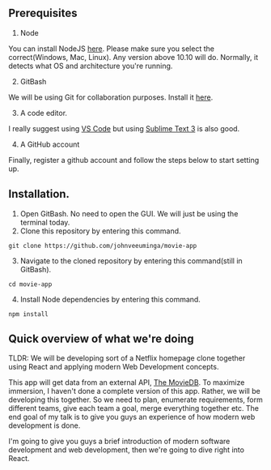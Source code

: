 ## Prerequisites
1. Node

You can install NodeJS [here](https://nodejs.org/en/). Please make sure you select the correct(Windows, Mac, Linux). Any version above 10.10 will do. Normally, it detects what OS and architecture you're running.

2. GitBash

We will be using Git for collaboration purposes. Install it [here](https://git-scm.com/downloads).

3. A code editor.

I really suggest using [VS Code](https://code.visualstudio.com/) but using [Sublime Text 3](https://www.sublimetext.com/3) is also good.

4. A GitHub account

Finally, register a github account and follow the steps below to start setting up.

## Installation.
1. Open GitBash. No need to open the GUI. We will just be using the terminal today.
2. Clone this repository by entering this command.
```
git clone https://github.com/johnveeuminga/movie-app
```

3. Navigate to the cloned repository by entering this command(still in GitBash).
```
cd movie-app
```

4. Install Node dependencies by entering this command.
```
npm install
```

## Quick overview of what we're doing
TLDR: We will be developing sort of a Netflix homepage clone together using React and applying modern Web Development concepts.

This app will get data from an external API, [The MovieDB](https://www.themoviedb.org/). To maximize immersion, I haven't done a complete version of this app. Rather, we will be developing this together. So we need to plan, enumerate requirements, form different teams, give each team a goal, merge everything together etc. The end goal of my talk is to give you guys an experience of how modern web development is done.

I'm going to give you guys a brief introduction of modern software development and web development, then we're going to dive right into React.
